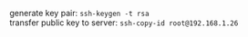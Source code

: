 generate key pair: `ssh-keygen -t rsa`  
transfer public key to server: `ssh-copy-id root@192.168.1.26`